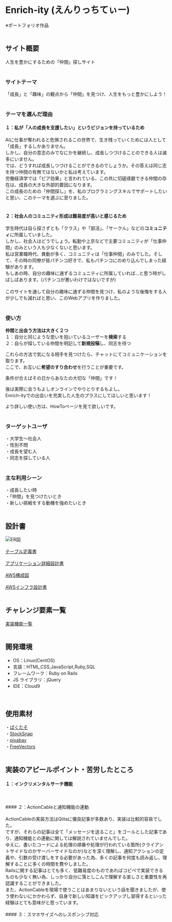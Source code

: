 # Enrich-ity (えんりっちてぃー)
※ポートフォリオ作品
<br>
<br>

## サイト概要

人生を豊かにするための「仲間」探しサイト
<br>
<br>

### サイトテーマ

「成長」と「趣味」の観点から「仲間」を見つけ、人生をもっと豊かにしよう！
<br>
<br>

### テーマを選んだ理由

#### １：私が「人の成長を支援したい」というビジョンを持っているため

AIに仕事が奪われると危惧されるこの世界で、生き残っていくためには人として「成長」するしかありません。
<br>
しかし、自分の意志のみでなにかを継続し、成長しつづけることのできる人は滅多にいません。
<br>
では、どうすれば成長しつづけることができるのでしょうか。その答えは同じ志を持つ仲間の有無ではないかと私は考えています。
<br>
労働経済学では「ピア効果」と言われている、この共に切磋琢磨できる仲間の存在は、成長の大きな外部的要因になります。
<br>
この成長のための「仲間探し」を、私のプログラミングスキルでサポートしたいと思い、このテーマを選ぶに至りました。
<br>
<br>

#### ２：社会人のコミュニティ形成は難易度が高いと感じるため

学生時代は自ら探さずとも「クラス」や「部活」、「サークル」などの**コミュニティ**に所属していました。
<br>
しかし、社会人はどうでしょう。転勤や上京などで主要コミュニティが「仕事仲間」のみという人も少なくないと思います。
<br>
私は営業職時代、異動が多く、コミュニティは「仕事仲間」のみでした。そして、その時の同僚が皆パチンコ好きで、私もパチンコにのめり込んでしまった経験があります。
<br>
もしあの時、自分の趣味に通ずるコミュニティに所属していれば...と思う時がしばしばあります。(パチンコが悪いわけではないですが)
<br>
<br>
このサイトを通して自分の趣味に通ずる仲間を見つけ、私のような後悔をする人が少しでも減ればと思い、このWebアプリを作りました。
<br>
<br>

### 使い方

**仲間と出会う方法は大きく２つ**
<br>
１：自分と同じような思いを抱いているユーザーを**検索**する
<br>
２：自らが探している仲間を明記して**新規投稿**し、同志を待つ


これらの方法で気になる相手を見つけたら、チャットにてコミュニケーションを取ります。
<br>
ここで、お互いに**希望のすり合わせ**を行うことが重要です。

条件が合えばその日からあなたの大切な「仲間」です！

後は実際に会うもよしオンラインでやりとりするもよし。
<br>
Enrich-ityでの出会いを充実した人生のプラスにしてほしいと思います！

より詳しい使い方は、HowToページを見て欲しいです。
<br>
<br>

### ターゲットユーザ

・大学生〜社会人
<br>
・性別不問
<br>
・成長を望む人
<br>
・同志を探している人
<br>
<br>

### 主な利用シーン

・成長したい時
<br>
・「仲間」を見つけたいとき
<br>
・新しい挑戦をする動機を強めたいとき
<br>
<br>

## 設計書

![ER図](https://user-images.githubusercontent.com/65483033/116206141-77ef8780-a779-11eb-9425-73b2eb3d0ee7.png)
<br>
<br>
[テーブル定義書](https://docs.google.com/spreadsheets/d/1YgOBLgpdU9jex5Q32fSng10eN3muoxe-w-8gzkpTG7c/edit#gid=1247326819)
<br>
<br>
[アプリケーション詳細設計書](https://docs.google.com/spreadsheets/d/1GfmoIgWYWwRi0FsoZoKnm0xGThhiSfdfCTNaqozyDP4/edit#gid=1224226657)
<br>
<br>
[AWS構成図](https://user-images.githubusercontent.com/65483033/118254555-2fa8c700-b4e6-11eb-82f0-6862ce2f09fd.png)
<br>
<br>
[AWSインフラ設計書](https://docs.google.com/spreadsheets/d/1IHKD7vsht5Z17kucgRij2zv9GGeylAUiZX0q9JfbjEU/edit#gid=400780309)
<br>
<br>
## チャレンジ要素一覧

[実装機能一覧](https://docs.google.com/spreadsheets/d/1R0m2ik__0ZudC0S6QdJczHlEcfyxd7Cc7yBdT_-YnA8/edit#gid=0)
<br>
<br>

## 開発環境

- OS：Linux(CentOS)
- 言語：HTML,CSS,JavaScript,Ruby,SQL
- フレームワーク：Ruby on Rails
- JS ライブラリ：jQuery
- IDE：Cloud9

<br>

## 使用素材

・[ぱくたそ](https://www.pakutaso.com/)
<br>
・[StockSnap](https://stocksnap.io/)
<br>
・[pixabay](https://pixabay.com/ja/)
<br>
・[FreeVectors](https://www.freepik.com/)
<br>
<br>

## 実装のアピールポイント・苦労したところ

#### １：インクリメンタルサーチ機能
<br>
<br>
#### ２：ActionCableと通知機能の連動
<br>
<br>
ActionCableの実装方法はQiitaに優良記事が多数あり、実装は比較的容易でした。
<br>
ですが、それらの記事は全て「メッセージを送ること」をゴールとした記事であり、通知機能との連動に関しては解説されていませんでした。
<br>
ゆえに、書いたコードによる処理の順番や処理が行われている箇所(クライアントサイドなのかサーバーサイドなのか)などを深く理解し、通知アクションの定義や、引数の受け渡しをする必要があった為、多くの記事を何度も読み返し、理解することに多くの時間を費やしました。
<br>
Railsに関する記事はとても多く、低難易度のものであればコピペで実装できるものも少なく無い為、しっかり自分に落としこんで理解する楽しさと重要性を再認識することができました。
<br>
また、ActionCableを現場で使うことはあまりないという話を聞きましたが、使う使わないにかかわらず、自身で新しい知識をピックアップし習得するといった経験はとても意味がと思っています。
<br>
<br>
#### ３：スマホサイズへのレスポンシブ対応